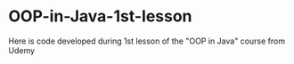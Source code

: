 # OOP-in-Java-1st-lesson
Here is code developed during 1st lesson of the "OOP in Java"  course from Udemy
